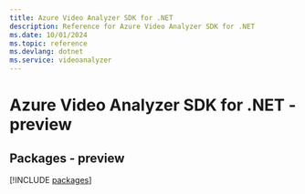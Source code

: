 ```yaml
---
title: Azure Video Analyzer SDK for .NET
description: Reference for Azure Video Analyzer SDK for .NET
ms.date: 10/01/2024
ms.topic: reference
ms.devlang: dotnet
ms.service: videoanalyzer
---
```

# Azure Video Analyzer SDK for .NET - preview
## Packages - preview
[!INCLUDE [packages](video-analyzer-index.md)]